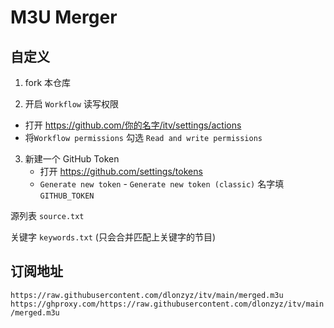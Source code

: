 # M3U Merger

## 自定义

1. fork 本仓库

2. 开启 `Workflow` 读写权限

- 打开 https://github.com/你的名字/itv/settings/actions
- 将`Workflow permissions` 勾选 `Read and write permissions`

3. 新建一个 GitHub Token
   - 打开 https://github.com/settings/tokens
   - `Generate new token` - `Generate new token (classic)` 名字填 `GITHUB_TOKEN`

源列表 `source.txt`

关键字 `keywords.txt` (只会合并匹配上关键字的节目)

## 订阅地址

`https://raw.githubusercontent.com/dlonzyz/itv/main/merged.m3u`
`https://ghproxy.com/https://raw.githubusercontent.com/dlonzyz/itv/main/merged.m3u`
